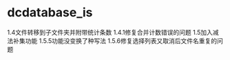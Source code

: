 # dcdatabase_is
1.4文件转移到子文件夹并附带统计条数
1.4.1修复合并计数错误的问题
1.5加入减法补集功能
1.5.5功能没变换了种写法
1.5.6修复选择列表又取消后文件名重复的问题
